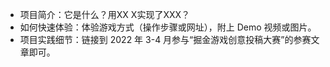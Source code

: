 - 项目简介：它是什么？用XX X实现了XXX？
- 如何快速体验：体验游戏方式（操作步骤或网址），附上 Demo 视频或图片。
- 项目实践细节：链接到 2022 年 3-4 月参与“掘金游戏创意投稿大赛”的参赛文章即可。